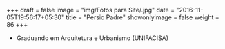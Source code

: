 +++
draft = false
image = "img/Fotos para Site/.jpg"
date = "2016-11-05T19:56:17+05:30"
title = "Persio Padre"
showonlyimage = false
weight = 86
+++

<!--more-->
* Graduando em Arquitetura e Urbanismo (UNIFACISA)
